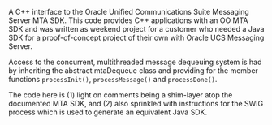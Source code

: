 A C++ interface to the Oracle Unified Communications Suite Messaging
Server MTA SDK.  This code provides C++ applications with an OO MTA SDK
and was written as weekend project for a customer who needed a Java SDK
for a proof-of-concept project of their own with Oracle UCS Messaging Server.

Access to the concurrent, multithreaded message dequeuing system is
had by inheriting the abstract mtaDequeue class and providing for the
member functions `processInit()`, `processMessage()` and `processDone()`.

The code here is (1) light on comments being a shim-layer atop the
documented MTA SDK, and (2) also sprinkled with instructions for the SWIG
process which is used to generate an equivalent Java SDK.
